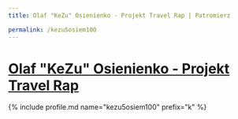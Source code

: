 ```yaml
---
title: Olaf "KeZu" Osienienko - Projekt Travel Rap | Patromierz

permalink: /kezu5osiem100
---
```


# [Olaf "KeZu" Osienienko - Projekt Travel Rap](https://patronite.pl/kezu5osiem100)

{% include profile.md name="kezu5osiem100" prefix="k" %}
